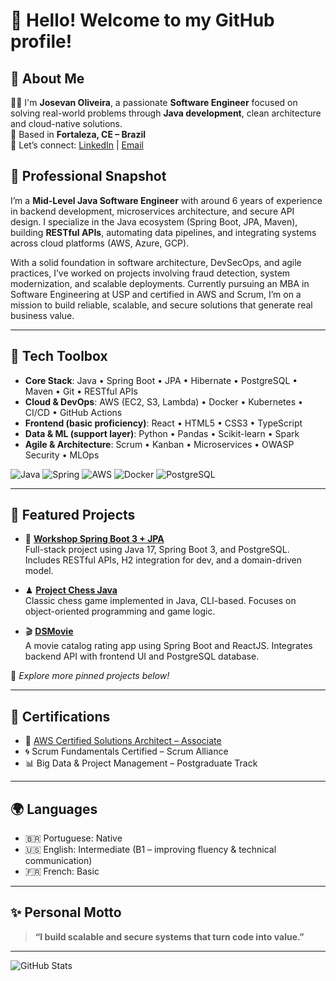# 👋 Hello! Welcome to my GitHub profile!

## 🚀 About Me

👨‍💻 I'm **Josevan Oliveira**, a passionate **Software Engineer** focused on solving real-world problems through **Java development**, clean architecture and cloud-native solutions.  
📍 Based in **Fortaleza, CE – Brazil**  
🔗 Let’s connect: [LinkedIn](https://www.linkedin.com/in/josevanoliveira/) | [Email](mailto:josivantarcio@msn.com)

## 💼 Professional Snapshot

I’m a **Mid-Level Java Software Engineer** with around 6 years of experience in backend development, microservices architecture, and secure API design. I specialize in the Java ecosystem (Spring Boot, JPA, Maven), building **RESTful APIs**, automating data pipelines, and integrating systems across cloud platforms (AWS, Azure, GCP).

With a solid foundation in software architecture, DevSecOps, and agile practices, I’ve worked on projects involving fraud detection, system modernization, and scalable deployments. Currently pursuing an MBA in Software Engineering at USP and certified in AWS and Scrum, I’m on a mission to build reliable, scalable, and secure solutions that generate real business value.

---

## 🧰 Tech Toolbox

- **Core Stack**: Java • Spring Boot • JPA • Hibernate • PostgreSQL • Maven • Git • RESTful APIs  
- **Cloud & DevOps**: AWS (EC2, S3, Lambda) • Docker • Kubernetes • CI/CD • GitHub Actions  
- **Frontend (basic proficiency)**: React • HTML5 • CSS3 • TypeScript  
- **Data & ML (support layer)**: Python • Pandas • Scikit-learn • Spark  
- **Agile & Architecture**: Scrum • Kanban • Microservices • OWASP Security • MLOps

![Java](https://img.shields.io/badge/-Java-007396?style=flat&logo=java) ![Spring](https://img.shields.io/badge/-Spring-6DB33F?style=flat&logo=spring) ![AWS](https://img.shields.io/badge/-AWS-232F3E?style=flat&logo=amazon-aws) ![Docker](https://img.shields.io/badge/-Docker-2496ED?style=flat&logo=docker) ![PostgreSQL](https://img.shields.io/badge/-PostgreSQL-336791?style=flat&logo=postgresql)

---

## 📂 Featured Projects

- 🔧 **[Workshop Spring Boot 3 + JPA](https://github.com/josivantarcio/workshop-springboot3-jpa)**  
  Full-stack project using Java 17, Spring Boot 3, and PostgreSQL. Includes RESTful APIs, H2 integration for dev, and a domain-driven model.

- ♟ **[Project Chess Java](https://github.com/josivantarcio/project-chess-java)**  
  Classic chess game implemented in Java, CLI-based. Focuses on object-oriented programming and game logic.

- 🎬 **[DSMovie](https://github.com/josivantarcio/dsmovie)**  
  A movie catalog rating app using Spring Boot and ReactJS. Integrates backend API with frontend UI and PostgreSQL database.

📌 *Explore more pinned projects below!*

---

## 📜 Certifications

- 🥇 [AWS Certified Solutions Architect – Associate](https://www.credly.com/users/josevanoliveira)  
- 🌀 Scrum Fundamentals Certified – Scrum Alliance  
- 📊 Big Data & Project Management – Postgraduate Track

---

## 🌍 Languages

- 🇧🇷 Portuguese: Native  
- 🇺🇸 English: Intermediate (B1 – improving fluency & technical communication)  
- 🇫🇷 French: Basic

---

## ✨ Personal Motto

> **“I build scalable and secure systems that turn code into value.”**

---

![GitHub Stats](https://github-readme-stats.vercel.app/api?username=josivantarcio&show_icons=true&theme=radical)
